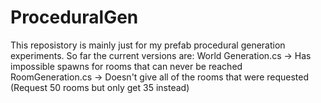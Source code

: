 # ProceduralGen
This reposistory is mainly just for my prefab procedural generation experiments.
So far the current versions are:
World Generation.cs -> Has impossible spawns for rooms that can never be reached
RoomGeneration.cs -> Doesn't give all of the rooms that were requested (Request 50 rooms but only get 35 instead)
